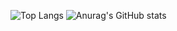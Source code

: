 ![Top Langs](https://github-readme-stats.vercel.app/api/top-langs/?username=ah682&show_icons=true&theme=synthwave&count_private=true&card_width=445&langs_count=5)
![Anurag's GitHub stats](https://github-readme-stats.vercel.app/api?username=ah682&show_icons=true&theme=synthwave&hide_rank=true&count_private=true)
